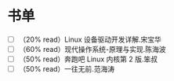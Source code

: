 # 书单

- [ ] （20% read）Linux 设备驱动开发详解.宋宝华
- [ ] （60% read）现代操作系统-原理与实现.陈海波
- [ ] （50% read）奔跑吧 Linux 内核第 2 版.笨叔
- [ ] （50% read）一往无前.范海涛
